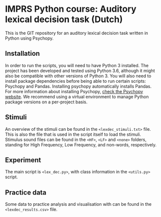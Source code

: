 # IMPRS Python course: Auditory lexical decision task (Dutch)

This is the GIT repository for an auditory lexical decision task written in Python using Psychopy.

## Installation
In order to run the scripts, you will need to have Python 3 installed. The project has been developed and tested using Python 3.6, although it might also be compatible with other versions of Python 3. You will also need to install package dependencies before being able to run certain scripts: Psychopy and Pandas. Installing psychopy automatically installs Pandas. For more information about installing Psychopy, [check the Psychopy website](https://www.psychopy.org/download.html). We recommend using a virtual environment to manage Python package versions on a per-project basis.

## Stimuli
An overview of the stimuli can be found in the `<lexdec_stimuli.txt>` file. This is also the file that is used in the script itself to load the stimuli. Stimulus sound files can be found in the `<HF>`, `<LF>` and `<none>` folders, standing for High Frequency, Low Frequency, and non-words, respectively.

## Experiment
The main script is `<lex_dec.py>`, with class information in the `<utils.py>` script.

## Practice data
Some data to practice analysis and visualisation with can be found in the `<lexdec_results.csv>` file.
